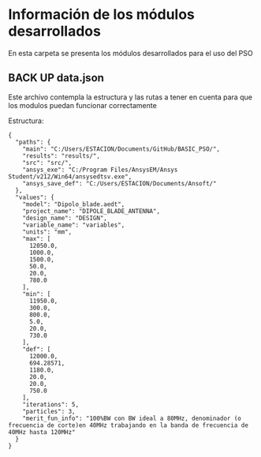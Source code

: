 # Información de los módulos desarrollados
En esta carpeta se presenta los módulos desarrollados para el uso del PSO

## BACK UP data.json

Este archivo contempla la estructura y las rutas a tener en cuenta para que los modulos puedan funcionar correctamente

Estructura:

~~~
{
  "paths": {
    "main": "C:/Users/ESTACION/Documents/GitHub/BASIC_PSO/",
    "results": "results/",
    "src": "src/",
    "ansys_exe": "C:/Program Files/AnsysEM/Ansys Student/v212/Win64/ansysedtsv.exe",
    "ansys_save_def": "C:/Users/ESTACION/Documents/Ansoft/"
  },
  "values": {
    "model": "Dipolo_blade.aedt",
    "project_name": "DIPOLE_BLADE_ANTENNA",
    "design_name": "DESIGN",
    "variable_name": "variables",
    "units": "mm",
    "max": [
      12050.0,
      1000.0,
      1500.0,
      50.0,
      20.0,
      780.0
    ],
    "min": [
      11950.0,
      300.0,
      800.0,
      5.0,
      20.0,
      730.0
    ],
    "def": [
      12000.0,
      694.28571,
      1180.0,
      20.0,
      20.0,
      750.0
    ],
    "iterations": 5,
    "particles": 3,
    "merit_fun_info": "100%BW con BW ideal a 80MHz, denominador (o frecuencia de corte)en 40MHz trabajando en la banda de frecuencia de 40MHz hasta 120MHz"
  }
}
~~~
